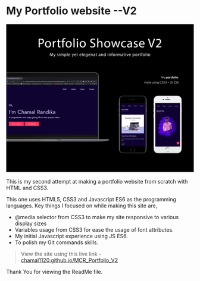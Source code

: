 # My Portfolio website --V2

<img src="images/portfolio%20v2%20img.jpg" alt="portfolio IMG">

This is my second attempt at making a portfolio website from scratch with HTML and CSS3.

This one uses HTML5, CSS3 and Javascript ES6 as the programming languages.
Key things I focused on while making this site are,

* @media selector from CSS3 to make my site responsive to various display sizes
* Variables usage from CSS3 for ease the usage of font attributes.
* My initial Javascript experience using JS ES6.
* To polish my Git commands skills.

> View the site using this live link - [chamal1120.github.io/MCR_Portfolio_V2](https://chamal1120.github.io/MCR_Portfolio_V2/)

Thank You for viewing the ReadMe file.